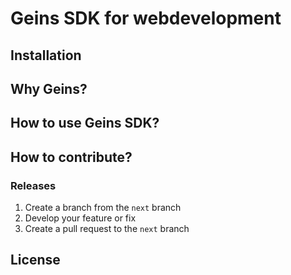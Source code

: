 # Geins SDK for webdevelopment

## Installation

## Why Geins?

## How to use Geins SDK?

## How to contribute?

### Releases

1. Create a branch from the `next` branch
2. Develop your feature or fix
3. Create a pull request to the `next` branch

## License
